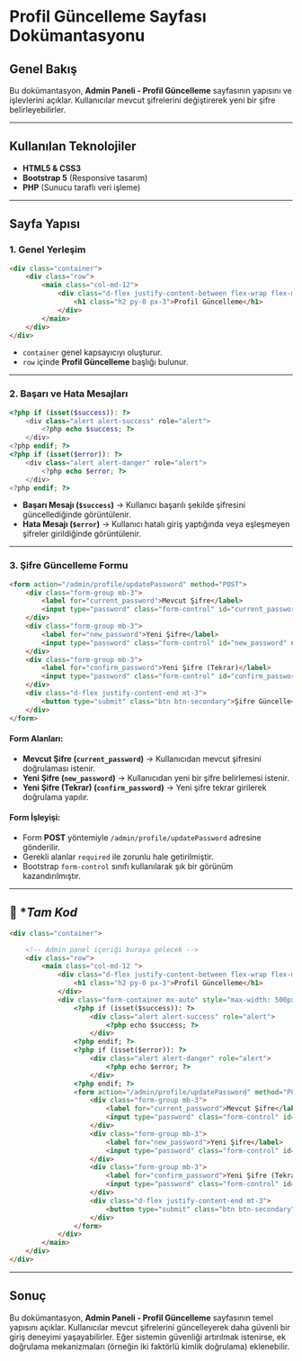 # Profil Güncelleme Sayfası Dokümantasyonu

## Genel Bakış

Bu dokümantasyon, **Admin Paneli - Profil Güncelleme** sayfasının yapısını ve işlevlerini açıklar. Kullanıcılar mevcut şifrelerini değiştirerek yeni bir şifre belirleyebilirler.

---

## Kullanılan Teknolojiler
- **HTML5 & CSS3**
- **Bootstrap 5** (Responsive tasarım)
- **PHP** (Sunucu taraflı veri işleme)

---

## Sayfa Yapısı

### **1. Genel Yerleşim**
```html
<div class="container">
    <div class="row">
        <main class="col-md-12">
            <div class="d-flex justify-content-between flex-wrap flex-md-nowrap align-items-center pt-3 pb-2 mb-3 border-bottom">
                <h1 class="h2 py-0 px-3">Profil Güncelleme</h1>
            </div>
        </main>
    </div>
</div>
```

- `container` genel kapsayıcıyı oluşturur.
- `row` içinde **Profil Güncelleme** başlığı bulunur.

---

### **2. Başarı ve Hata Mesajları**
```php
<?php if (isset($success)): ?>
    <div class="alert alert-success" role="alert">
        <?php echo $success; ?>
    </div>
<?php endif; ?>
<?php if (isset($error)): ?>
    <div class="alert alert-danger" role="alert">
        <?php echo $error; ?>
    </div>
<?php endif; ?>
```
- **Başarı Mesajı (`$success`)** → Kullanıcı başarılı şekilde şifresini güncellediğinde görüntülenir.
- **Hata Mesajı (`$error`)** → Kullanıcı hatalı giriş yaptığında veya eşleşmeyen şifreler girildiğinde görüntülenir.

---

### **3. Şifre Güncelleme Formu**
```html
<form action="/admin/profile/updatePassword" method="POST">
    <div class="form-group mb-3">
        <label for="current_password">Mevcut Şifre</label>
        <input type="password" class="form-control" id="current_password" name="current_password" required>
    </div>
    <div class="form-group mb-3">
        <label for="new_password">Yeni Şifre</label>
        <input type="password" class="form-control" id="new_password" name="new_password" required>
    </div>
    <div class="form-group mb-3">
        <label for="confirm_password">Yeni Şifre (Tekrar)</label>
        <input type="password" class="form-control" id="confirm_password" name="confirm_password" required>
    </div>
    <div class="d-flex justify-content-end mt-3">
        <button type="submit" class="btn btn-secondary">Şifre Güncelle</button>
    </div>
</form>
```

#### **Form Alanları:**
- **Mevcut Şifre (`current_password`)** → Kullanıcıdan mevcut şifresini doğrulaması istenir.
- **Yeni Şifre (`new_password`)** → Kullanıcıdan yeni bir şifre belirlemesi istenir.
- **Yeni Şifre (Tekrar) (`confirm_password`)** → Yeni şifre tekrar girilerek doğrulama yapılır.

#### **Form İşleyişi:**
- Form **POST** yöntemiyle `/admin/profile/updatePassword` adresine gönderilir.
- Gerekli alanlar `required` ile zorunlu hale getirilmiştir.
- Bootstrap `form-control` sınıfı kullanılarak şık bir görünüm kazandırılmıştır.

---
## 📌 **Tam Kod*

```html
<div class="container">

    <!-- Admin panel içeriği buraya gelecek -->
    <div class="row">
        <main class="col-md-12 ">
            <div class="d-flex justify-content-between flex-wrap flex-md-nowrap align-items-center pt-3 pb-2 mb-3 border-bottom">
                <h1 class="h2 py-0 px-3">Profil Güncelleme</h1>
            </div>
            <div class="form-container mx-auto" style="max-width: 500px;">
                <?php if (isset($success)): ?>
                    <div class="alert alert-success" role="alert">
                        <?php echo $success; ?>
                    </div>
                <?php endif; ?>
                <?php if (isset($error)): ?>
                    <div class="alert alert-danger" role="alert">
                        <?php echo $error; ?>
                    </div>
                <?php endif; ?>
                <form action="/admin/profile/updatePassword" method="POST">
                    <div class="form-group mb-3">
                        <label for="current_password">Mevcut Şifre</label>
                        <input type="password" class="form-control" id="current_password" name="current_password" required>
                    </div>
                    <div class="form-group mb-3">
                        <label for="new_password">Yeni Şifre</label>
                        <input type="password" class="form-control" id="new_password" name="new_password" required>
                    </div>
                    <div class="form-group mb-3">
                        <label for="confirm_password">Yeni Şifre (Tekrar)</label>
                        <input type="password" class="form-control" id="confirm_password" name="confirm_password" required>
                    </div>
                    <div class="d-flex justify-content-end mt-3">
                        <button type="submit" class="btn btn-secondary">Şifre Güncelle</button>
                    </div>
                </form>
            </div>
        </main>
    </div>
</div>
```
---

## **Sonuç**

Bu dokümantasyon, **Admin Paneli - Profil Güncelleme** sayfasının temel yapısını açıklar. Kullanıcılar mevcut şifrelerini güncelleyerek daha güvenli bir giriş deneyimi yaşayabilirler. Eğer sistemin güvenliği artırılmak istenirse, ek doğrulama mekanizmaları (örneğin iki faktörlü kimlik doğrulama) eklenebilir.

